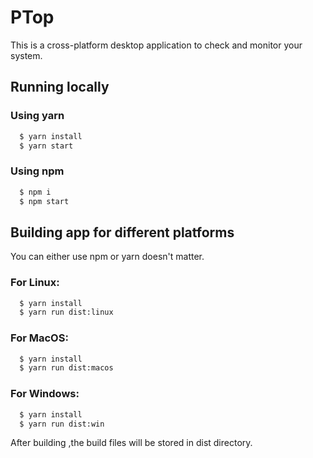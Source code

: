 # PTop

This is a cross-platform desktop application to check and monitor your system.

## Running locally

### Using yarn

```bash
  $ yarn install
  $ yarn start
```

### Using npm

```bash
  $ npm i
  $ npm start
```

## Building app for different platforms

You can either use npm or yarn doesn't matter.

### For Linux:

```bash
  $ yarn install
  $ yarn run dist:linux
```

### For MacOS:

```bash
  $ yarn install
  $ yarn run dist:macos
```

### For Windows:

```bash
  $ yarn install
  $ yarn run dist:win
```

After building ,the build files will be stored in dist directory.
